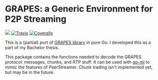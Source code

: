 # GRAPES: a Generic Environment for P2P Streaming

[![](https://godoc.org/github.com/zaninime/go-grapes?status.svg)](https://godoc.org/github.com/zaninime/go-grapes) [![Travis](https://img.shields.io/travis/zaninime/go-grapes.svg?maxAge=2592000)](https://travis-ci.org/zaninime/go-grapes) [![Coveralls](https://img.shields.io/coveralls/zaninime/go-grapes.svg?maxAge=2592000)](https://coveralls.io/)

This is a (partial) port of [GRAPES library](http://peerstreamer.org/GRAPES/) in pure Go. I developed this as a part of my Bachelor thesis.

This package contains the functions needed to decode the GRAPES protocol: messages, chunks, and RTP stuff. It can be used with [go-ml](https://github.com/zaninime/go-ml) to mimic the features of PeerStreamer. Chunk trading isn't implemented yet, but may be in the future.

